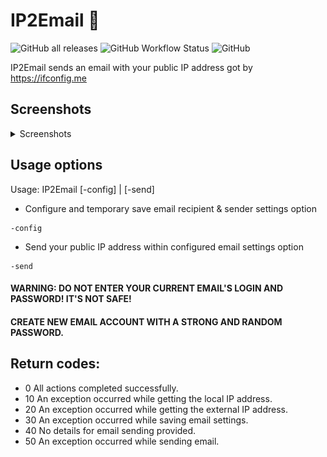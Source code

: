 # IP2Email :email:

![GitHub all releases](https://img.shields.io/github/downloads/inestic/ip2email/total?style=for-the-badge)
![GitHub Workflow Status](https://img.shields.io/github/workflow/status/inestic/ip2email/Build%20&%20Release?style=for-the-badge)
![GitHub](https://img.shields.io/github/license/Inestic/IP2Email?style=for-the-badge)

IP2Email sends an email with your public IP address got by <https://ifconfig.me>

## Screenshots

<details>
  <summary>Screenshots</summary>
  
  ![Image](https://github.com/Inestic/scrn/raw/main/screenshots/ip2email-view.png)
  ![Image](https://github.com/Inestic/scrn/raw/main/screenshots/ip2email-config.png)  
  ![Image](https://github.com/Inestic/scrn/raw/main/screenshots/ip2email-help.png)
  
</details>

## Usage options

Usage: IP2Email [-config] | [-send]

* Configure and temporary save email recipient & sender settings option

```shell
-config
```

* Send your public IP address within configured email settings option

```shell
-send
```

#### WARNING: DO NOT ENTER YOUR CURRENT EMAIL'S LOGIN AND PASSWORD! IT'S NOT SAFE! 
#### CREATE NEW EMAIL ACCOUNT WITH A STRONG AND RANDOM PASSWORD.

## Return codes:

- 0 All actions completed successfully.
- 10 An exception occurred while getting the local IP address.
- 20 An exception occurred while getting the external IP address.
- 30 An exception occurred while saving email settings.
- 40 No details for email sending provided.
- 50 An exception occurred while sending email.
